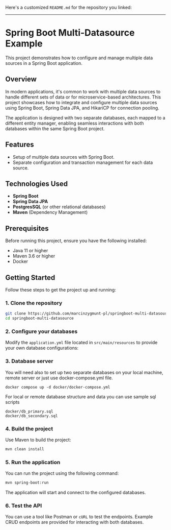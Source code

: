 Here's a customized `README.md` for the repository you linked:

---

# Spring Boot Multi-Datasource Example

This project demonstrates how to configure and manage multiple data sources in a Spring Boot application.

## Overview

In modern applications, it's common to work with multiple data sources to handle different sets of data or for microservice-based architectures. This project showcases how to integrate and configure multiple data sources using Spring Boot, Spring Data JPA, and HikariCP for connection pooling.

The application is designed with two separate databases, each mapped to a different entity manager, enabling seamless interactions with both databases within the same Spring Boot project.

## Features

- Setup of multiple data sources with Spring Boot.
- Separate configuration and transaction management for each data source.

## Technologies Used

- **Spring Boot**
- **Spring Data JPA**
- **PostgresSQL** (or other relational databases)
- **Maven** (Dependency Management)

## Prerequisites

Before running this project, ensure you have the following installed:
- Java 11 or higher
- Maven 3.6 or higher
- Docker

## Getting Started

Follow these steps to get the project up and running:

### 1. Clone the repository

```bash
git clone https://github.com/marcinzygmunt-pl/springboot-multi-datasource.git
cd springboot-multi-datasource
```

### 2. Configure your databases

Modify the `application.yml` file located in `src/main/resources` to provide your own database configurations:

### 3. Database server

You will need also to set up two separate databases on your local machine, remote server or just use docker-compose.yml file.
```aiignore
docker compose up -d docker/docker-compose.yml
```
For local or remote database structure and data you can use sample sql scripts
```aiignore
docker/db_primary.sql
docker/db_secondary.sql
```

### 4. Build the project

Use Maven to build the project:

```bash
mvn clean install
```

### 5. Run the application

You can run the project using the following command:

```bash
mvn spring-boot:run
```

The application will start and connect to the configured databases.

### 6. Test the API

You can use a tool like Postman or `cURL` to test the endpoints. Example CRUD endpoints are provided for interacting with both databases.
